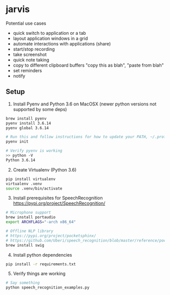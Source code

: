 # jarvis


Potential use cases
- quick switch to application or a tab
- layout application windows in a grid
- automate interactions with applications (share)
- start/stop recording
- take screenshot
- quick note taking
- copy to different clipboard buffers "copy this as blah", "paste from blah"
- set reminders
- notify

## Setup

1. Install Pyenv and Python 3.6 on MacOSX (newer python versions not supported by some deps)

```bash
brew install pyenv
pyenv install 3.6.14
pyenv global 3.6.14

# Run this and follow instructions for how to update your PATH, ~/.profile, ~/.zprofile, and ~/.zshrc. Then do a full logout and log back in.
pyenv init

# Verify pyenv is working
>> python -V 
Python 3.6.14
```

2. Create Virtualenv (Python 3.6)

```bash
pip install virtualenv
virtualenv .venv
source .venv/bin/activate
```

3. Install prerequisites for SpeechRecognition https://pypi.org/project/SpeechRecognition/

```bash
# Microphone support
brew install portaudio
export ARCHFLAGS="-arch x86_64"

# Offline NLP library
# https://pypi.org/project/pocketsphinx/
# https://github.com/Uberi/speech_recognition/blob/master/reference/pocketsphinx.rst
brew install swig
```

4. Install python dependencies

```bash
pip install -r requirements.txt
```

5. Verify things are working

```bash
# Say something
python speech_recognition_examples.py
```
